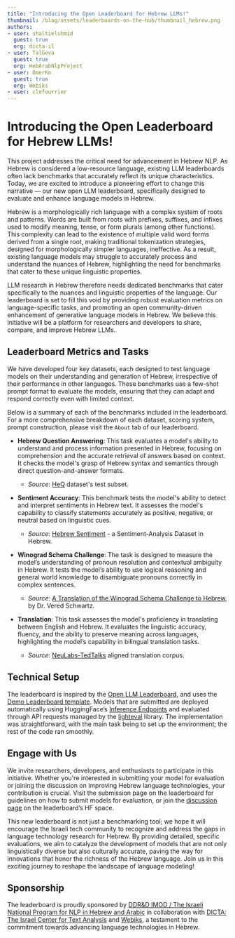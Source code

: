 ```yaml
---
title: "Introducing the Open Leaderboard for Hebrew LLMs!"
thumbnail: /blog/assets/leaderboards-on-the-hub/thumbnail_hebrew.png
authors:
- user: shaltielshmid
  guest: true
  org: dicta-il
- user: TalGeva
  guest: true
  org: HebArabNlpProject
- user: OmerKo
  guest: true
  org: Webiks
- user: clefourrier
---
```


# Introducing the Open Leaderboard for Hebrew LLMs!


This project addresses the critical need for advancement in Hebrew NLP.  As Hebrew is considered a low-resource language, existing LLM leaderboards often lack benchmarks that accurately reflect its unique characteristics. Today, we are excited to introduce a pioneering effort to change this narrative — our new open LLM leaderboard, specifically designed to evaluate and enhance language models in Hebrew.

<script type="module" src="https://gradio.s3-us-west-2.amazonaws.com/4.4.0/gradio.js"> </script>
<gradio-app theme_mode="light" space="hebrew-llm-leaderboard/leaderboard"></gradio-app>

Hebrew is a morphologically rich language with a complex system of roots and patterns. Words are built from roots with prefixes, suffixes, and infixes used to modify meaning, tense, or form plurals (among other functions). This complexity can lead to the existence of multiple valid word forms derived from a single root, making traditional tokenization strategies, designed for morphologically simpler languages, ineffective. As a result, existing language models may struggle to accurately process and understand the nuances of Hebrew, highlighting the need for benchmarks that cater to these unique linguistic properties.

LLM research in Hebrew therefore needs dedicated benchmarks that cater specifically to the nuances and linguistic properties of the language. Our leaderboard is set to fill this void by providing robust evaluation metrics on language-specific tasks, and promoting an open community-driven enhancement of generative language models in Hebrew. 
We believe this initiative will be a platform for researchers and developers to share, compare, and improve Hebrew LLMs.

## Leaderboard Metrics and Tasks

We have developed four key datasets, each designed to test language models on their understanding and generation of Hebrew, irrespective of their performance in other languages. These benchmarks use a few-shot prompt format to evaluate the models, ensuring that they can adapt and respond correctly even with limited context.

Below is a summary of each of the benchmarks included in the leaderboard. For a more comprehensive breakdown of each dataset, scoring system, prompt construction, please visit the `About` tab of our leaderboard. 

- **Hebrew Question Answering**: This task evaluates a model's ability to understand and process information presented in Hebrew, focusing on comprehension and the accurate retrieval of answers based on context. It checks the model's grasp of Hebrew syntax and semantics through direct question-and-answer formats. 
    - *Source*: [HeQ](https://aclanthology.org/2023.findings-emnlp.915/) dataset's test subset.

- **Sentiment Accuracy**: This benchmark tests the model's ability to detect and interpret sentiments in Hebrew text. It assesses the model's capability to classify statements accurately as positive, negative, or neutral based on linguistic cues. 
    - *Source*: [Hebrew Sentiment](https://huggingface.co/datasets/HebArabNlpProject/HebrewSentiment) - a Sentiment-Analysis Dataset in Hebrew.

- **Winograd Schema Challenge**: The task is designed to measure the model’s understanding of pronoun resolution and contextual ambiguity in Hebrew. It tests the model’s ability to use logical reasoning and general world knowledge to disambiguate pronouns correctly in complex sentences.
    - *Source*: [A Translation of the Winograd Schema Challenge to Hebrew](https://www.cs.ubc.ca/~vshwartz/resources/winograd_he.jsonl), by Dr. Vered Schwartz.

- **Translation**: This task assesses the model's proficiency in translating between English and Hebrew. It evaluates the linguistic accuracy, fluency, and the ability to preserve meaning across languages, highlighting the model’s capability in bilingual translation tasks.
    - *Source*: [NeuLabs-TedTalks](https://opus.nlpl.eu/NeuLab-TedTalks/en&he/v1/NeuLab-TedTalks) aligned translation corpus.

## Technical Setup

The leaderboard is inspired by the [Open LLM Leaderboard](https://huggingface.co/spaces/HuggingFaceH4/open_llm_leaderboard), and uses the [Demo Leaderboard template](https://huggingface.co/demo-leaderboard-backend). Models that are submitted are deployed automatically using HuggingFace’s [Inference Endpoints](https://huggingface.co/docs/inference-endpoints/index) and evaluated through API requests managed by the [lighteval](https://github.com/huggingface/lighteval) library.
The implementation was straightforward, with the main task being to set up the environment; the rest of the code ran smoothly.

## Engage with Us

We invite researchers, developers, and enthusiasts to participate in this initiative. Whether you're interested in submitting your model for evaluation or joining the discussion on improving Hebrew language technologies, your contribution is crucial. Visit the submission page on the leaderboard for guidelines on how to submit models for evaluation, or join the [discussion page](https://huggingface.co/spaces/hebrew-llm-leaderboard/leaderboard/discussions) on the leaderboard’s HF space.

This new leaderboard is not just a benchmarking tool; we hope it will encourage the Israeli tech community to recognize and address the gaps in language technology research for Hebrew. By providing detailed, specific evaluations, we aim to catalyze the development of models that are not only linguistically diverse but also culturally accurate, paving the way for innovations that honor the richness of the Hebrew language. 
Join us in this exciting journey to reshape the landscape of language modeling!

## Sponsorship

The leaderboard is proudly sponsored by [DDR&D IMOD / The Israeli National Program for NLP in Hebrew and Arabic](https://nnlp-il.mafat.ai/) in collaboration with [DICTA: The Israel Center for Text Analysis](https://dicta.org.il) and [Webiks](https://webiks.com), a testament to the commitment towards advancing language technologies in Hebrew.



